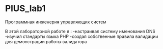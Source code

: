 # PIUS_lab1
Программная инженерия управляющих систем

В этой лабораторной работе я :
-настраивал систему именования DNS 
-изучил стандарты языка PHP 
-создал собственные правила валидации для демонстрации работы валидатора
